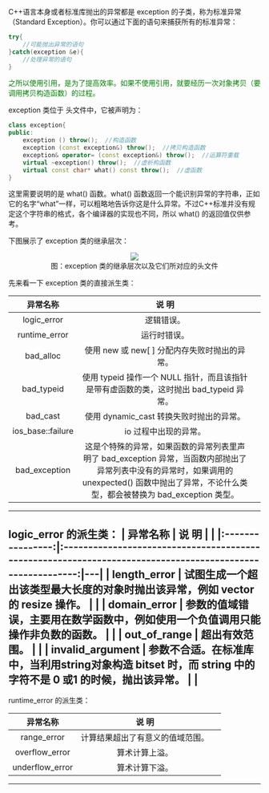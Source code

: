 C++语言本身或者标准库抛出的异常都是 exception 的子类，称为标准异常（Standard Exception）。你可以通过下面的语句来捕获所有的标准异常：

```c++
try{
    //可能抛出异常的语句
}catch(exception &e){
    //处理异常的语句
}
```

<font color="green">之所以使用引用，是为了提高效率。如果不使用引用，就要经历一次对象拷贝（要调用拷贝构造函数）的过程。</font>


exception 类位于 <exception> 头文件中，它被声明为：

```c++
class exception{
public:
    exception () throw();  //构造函数
    exception (const exception&) throw();  //拷贝构造函数
    exception& operator= (const exception&) throw();  //运算符重载
    virtual ~exception() throw();  //虚析构函数
    virtual const char* what() const throw();  //虚函数
}
```


这里需要说明的是 what() 函数。what() 函数返回一个能识别异常的字符串，正如它的名字“what”一样，可以粗略地告诉你这是什么异常。不过C++标准并没有规定这个字符串的格式，各个编译器的实现也不同，所以 what() 的返回值仅供参考。

下图展示了 exception 类的继承层次：

<div align="center"><img src="https://cdn.jsdelivr.net/gh/lcekold/blogimage@main/c++note/69.jpg"></div>

<div align="center">图：exception 类的继承层次以及它们所对应的头文件</div>

先来看一下 exception 类的直接派生类：

|      异常名称     |                                                                                               说  明                                                                                               |   |
|:-----------------:|:--------------------------------------------------------------------------------------------------------------------------------------------------------------------------------------------------:|---|
| logic_error       | 逻辑错误。                                                                                                                                                                                         |   |
| runtime_error     | 运行时错误。                                                                                                                                                                                       |   |
| bad_alloc         | 使用 new 或 new[ ] 分配内存失败时抛出的异常。                                                                                                                                                      |   |
| bad_typeid        | 使用 typeid 操作一个 NULL 指针，而且该指针是带有虚函数的类，这时抛出 bad_typeid 异常。                                                                                                             |   |
| bad_cast          | 使用 dynamic_cast 转换失败时抛出的异常。                                                                                                                                                           |   |
| ios_base::failure | io 过程中出现的异常。                                                                                                                                                                              |   |
| bad_exception     | 这是个特殊的异常，如果函数的异常列表里声明了 bad_exception 异常，当函数内部抛出了异常列表中没有的异常时，如果调用的 unexpected() 函数中抛出了异常，不论什么类型，都会被替换为 bad_exception 类型。 |   |

------
 logic_error 的派生类： 
 |     异常名称     |                                                   说  明                                                  |   |
|:----------------:|:---------------------------------------------------------------------------------------------------------:|---|
| length_error     | 试图生成一个超出该类型最大长度的对象时抛出该异常，例如 vector 的 resize 操作。                            |   |
| domain_error     | 参数的值域错误，主要用在数学函数中，例如使用一个负值调用只能操作非负数的函数。                            |   |
| out_of_range     | 超出有效范围。                                                                                            |   |
| invalid_argument | 参数不合适。在标准库中，当利用string对象构造 bitset 时，而 string 中的字符不是 0 或1 的时候，抛出该异常。 |   |
------

runtime_error 的派生类： 

|     异常名称    |              说  明              |   |
|:---------------:|:--------------------------------:|---|
| range_error     | 计算结果超出了有意义的值域范围。 |   |
| overflow_error  | 算术计算上溢。                   |   |
| underflow_error | 算术计算下溢。                   |   |

-------




